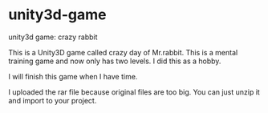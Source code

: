# unity3d-game
unity3d game: crazy rabbit

This is a Unity3D game called crazy day of Mr.rabbit. This is a mental training game and now only has two levels. I did this as a hobby.

I will finish this game when I have time.

I uploaded the rar file because original files are too big. You can just unzip it and import to your project.

